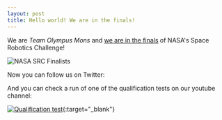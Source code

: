 ```yaml
---
layout: post
title: Hello world! We are in the finals!
---
```


We are *Team Olympus Mons* and [we are in the finals](https://twitter.com/NASAPrize/status/826544943787286528) of NASA's Space Robotics Challenge!

![NASA SRC Finalists](https://raw.githubusercontent.com/olympusmonsteam/olympusmonsteam.github.io/master/images/nasa_src_finalists.jpg)

Now you can follow us on Twitter:

And you can check a run of one of the qualification tests on our youtube channel:

[![Qualification test](http://img.youtube.com/vi/c4qDe1HKJZs/0.jpg)](http://youtu.be/c4qDe1HKJZs){:target="_blank"}

